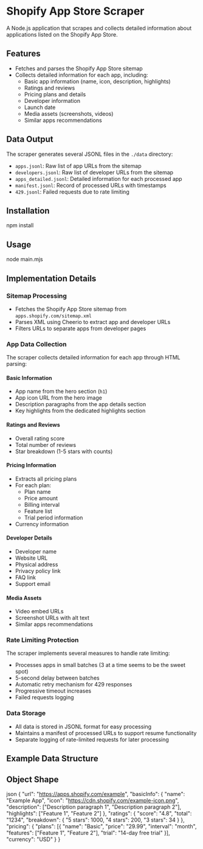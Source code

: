 # Shopify App Store Scraper

A Node.js application that scrapes and collects detailed information about applications listed on the Shopify App Store.

## Features

- Fetches and parses the Shopify App Store sitemap
- Collects detailed information for each app, including:
  - Basic app information (name, icon, description, highlights)
  - Ratings and reviews
  - Pricing plans and details
  - Developer information
  - Launch date
  - Media assets (screenshots, videos)
  - Similar apps recommendations

## Data Output

The scraper generates several JSONL files in the `./data` directory:

- `apps.jsonl`: Raw list of app URLs from the sitemap
- `developers.jsonl`: Raw list of developer URLs from the sitemap
- `apps_detailed.jsonl`: Detailed information for each processed app
- `manifest.jsonl`: Record of processed URLs with timestamps
- `429.jsonl`: Failed requests due to rate limiting

## Installation

npm install

## Usage

node main.mjs


## Implementation Details

### Sitemap Processing
- Fetches the Shopify App Store sitemap from `apps.shopify.com/sitemap.xml`
- Parses XML using Cheerio to extract app and developer URLs
- Filters URLs to separate apps from developer pages

### App Data Collection
The scraper collects detailed information for each app through HTML parsing:

#### Basic Information
- App name from the hero section (`h1`)
- App icon URL from the hero image
- Description paragraphs from the app details section
- Key highlights from the dedicated highlights section

#### Ratings and Reviews
- Overall rating score
- Total number of reviews
- Star breakdown (1-5 stars with counts)

#### Pricing Information
- Extracts all pricing plans
- For each plan:
  - Plan name
  - Price amount
  - Billing interval
  - Feature list
  - Trial period information
- Currency information

#### Developer Details
- Developer name
- Website URL
- Physical address
- Privacy policy link
- FAQ link
- Support email

#### Media Assets
- Video embed URLs
- Screenshot URLs with alt text
- Similar apps recommendations

### Rate Limiting Protection
The scraper implements several measures to handle rate limiting:

- Processes apps in small batches (3 at a time seems to be the sweet spot)
- 5-second delay between batches
- Automatic retry mechanism for 429 responses
- Progressive timeout increases
- Failed requests logging

### Data Storage
- All data is stored in JSONL format for easy processing
- Maintains a manifest of processed URLs to support resume functionality
- Separate logging of rate-limited requests for later processing

## Example Data Structure


## Object Shape 

json {
"url": "https://apps.shopify.com/example",
"basicInfo": {
"name": "Example App",
"icon": "https://cdn.shopify.com/example-icon.png",
"description": ["Description paragraph 1", "Description paragraph 2"],
"highlights": ["Feature 1", "Feature 2"]
},
"ratings": {
"score": "4.8",
"total": "1234",
"breakdown": {
"5 stars": 1000,
"4 stars": 200,
"3 stars": 34
}
},
"pricing": {
"plans": [{
"name": "Basic",
"price": "29.99",
"interval": "month",
"features": ["Feature 1", "Feature 2"],
"trial": "14-day free trial"
}],
"currency": "USD"
}
}



